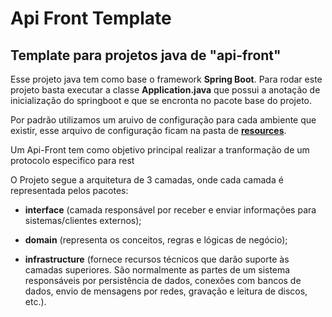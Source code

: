 # Api Front Template
## Template para projetos java de "api-front"

Esse projeto java tem como base o framework **Spring Boot**. Para rodar este projeto basta executar a classe **Application.java** que possui a anotação de inicialização do springboot e que se encronta no pacote base do projeto.

Por padrão utilizamos um aruivo de configuração para cada ambiente que existir, esse arquivo de configuração ficam na pasta de 
[**resources**](https://github.com/Sensedia/api-front-template/tree/master/src/main/resources).


Um Api-Front tem como objetivo principal realizar a tranformação de um protocolo especifico para rest

O Projeto segue a arquitetura de 3 camadas, onde cada camada é representada pelos pacotes:

- **interface** (camada responsável por receber e enviar informações para sistemas/clientes externos);

- **domain** (representa os conceitos, regras e lógicas de negócio);

- **infrastructure** (fornece recursos técnicos que darão suporte às camadas superiores. São normalmente as partes de um sistema responsáveis por persistência de dados, conexões com bancos de dados, envio de mensagens por redes, gravação e leitura de discos, etc.).
